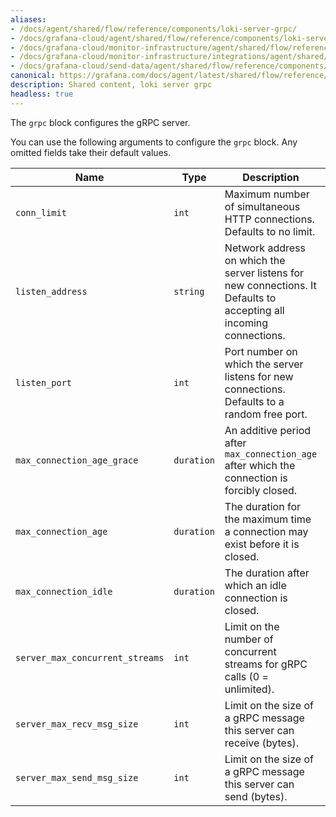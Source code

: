 ```yaml
---
aliases:
- /docs/agent/shared/flow/reference/components/loki-server-grpc/
- /docs/grafana-cloud/agent/shared/flow/reference/components/loki-server-grpc/
- /docs/grafana-cloud/monitor-infrastructure/agent/shared/flow/reference/components/loki-server-grpc/
- /docs/grafana-cloud/monitor-infrastructure/integrations/agent/shared/flow/reference/components/loki-server-grpc/
- /docs/grafana-cloud/send-data/agent/shared/flow/reference/components/loki-server-grpc/
canonical: https://grafana.com/docs/agent/latest/shared/flow/reference/components/loki-server-grpc/
description: Shared content, loki server grpc
headless: true
---
```


The `grpc` block configures the gRPC server.

You can use the following arguments to configure the `grpc` block. Any omitted fields take their default values.

Name                            | Type       | Description                                                                                                         | Default      | Required
--------------------------------|------------|---------------------------------------------------------------------------------------------------------------------|--------------|---------
`conn_limit`                    | `int`      | Maximum number of simultaneous HTTP connections. Defaults to no limit.                                              | `0`          | no
`listen_address`                | `string`   | Network address on which the server listens for new connections. It Defaults to accepting all incoming connections. | `""`         | no
`listen_port`                   | `int`      | Port number on which the server listens for new connections. Defaults to a random free port.                        | `0`          | no
`max_connection_age_grace`      | `duration` | An additive period after `max_connection_age` after which the connection is forcibly closed.                        | `"infinity"` | no
`max_connection_age`            | `duration` | The duration for the maximum time a connection may exist before it is closed.                                       | `"infinity"` | no
`max_connection_idle`           | `duration` | The duration after which an idle connection is closed.                                                              | `"infinity"` | no
`server_max_concurrent_streams` | `int`      | Limit on the number of concurrent streams for gRPC calls (0 = unlimited).                                           | `100`        | no
`server_max_recv_msg_size`      | `int`      | Limit on the size of a gRPC message this server can receive (bytes).                                                | `4MB`        | no
`server_max_send_msg_size`      | `int`      | Limit on the size of a gRPC message this server can send (bytes).                                                   | `4MB`        | no

